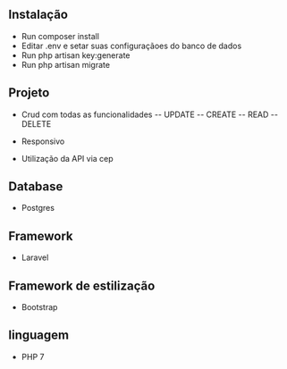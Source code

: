 ## Instalação

- Run composer install
- Editar .env e setar suas configuraçãoes do banco de dados
- Run php artisan key:generate
- Run php artisan migrate

## Projeto

- Crud com todas as funcionalidades
-- UPDATE
-- CREATE
-- READ
-- DELETE

- Responsivo
- Utilização da API via cep

## Database

- Postgres

## Framework

- Laravel

 ## Framework de estilização

 - Bootstrap

## linguagem

- PHP 7
